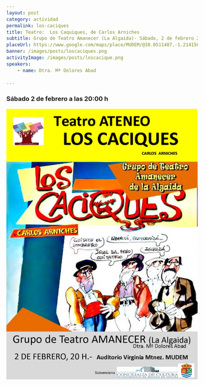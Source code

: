```yaml
---
layout: post
category: actividad
permalink: los-caciques
title: Teatro:  Los Caquiques, de Carlos Arniches
subtitle: Grupo de Teatro Amanecer (La Algaida)- Sábado, 2 de febrero 2019, 20:00h.
placeUrl: https://www.google.com/maps/place/MUDEM/@38.0511487,-1.2141566,15z/data=!4m5!3m4!1s0x0:0xde6031502e1b4fbc!8m2!3d38.0511487!4d-1.2141566
banner: /images/posts/loscaciques.png
activityImage: /images/posts/loscacique.png
speakers: 
    - name: Dtra. Mª Dolores Abad
     
---
```


###  Sábado 2 de febrero a las 20:00 h

![cartel](/images/posts/loscaciques.png)  
